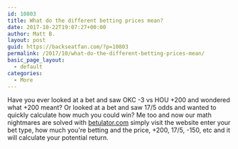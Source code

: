 ```yaml
---
id: 10803
title: What do the different betting prices mean?
date: 2017-10-22T19:07:27+00:00
author: Matt B.
layout: post
guid: https://backseatfan.com/?p=10803
permalink: /2017/10/what-do-the-different-betting-prices-mean/
basic_page_layout:
  - default
categories:
  - More
---
```


<div class="entry">
  <p>
    Have you ever looked at a bet and saw OKC -3 vs HOU +200 and wondered what +200 meant? Or looked at a bet and saw 17/5 odds and wanted to quickly calculate how much you could win? Me too and now our math nightmares are solved with <a href="http://betulator.com/" target="_blank" rel="noopener" data-saferedirecturl="https://www.google.com/url?q=http://betulator.com&source=gmail&ust=1508807080857000&usg=AFQjCNE8h8pMogyCNBDQLc8_s4iSl8916Q">betulator.com</a> simply visit the website enter your bet type, how much you're betting and the price, +200, 17/5, -150, etc and it will calculate your potential return.
  </p>
</div>
